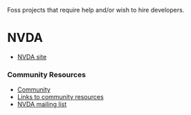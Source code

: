 Foss projects that require help and/or wish to hire developers.

# NVDA 
* [NVDA site](http://www.nvaccess.org/)

### Community Resources 
* [Community](http://community.nvda-project.org/)
* [Links to community resources](http://community.nvda-project.org/wiki/Connect)
* [NVDA mailing list](http://www.freelists.org/archive/nvda)
